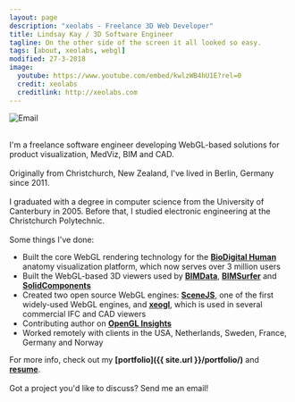 ```yaml
---
layout: page
description: "xeolabs - Freelance 3D Web Developer"
title: Lindsay Kay / 3D Software Engineer
tagline: On the other side of the screen it all looked so easy.
tags: [about, xeolabs, webgl]
modified: 27-3-2018
image:
  youtube: https://www.youtube.com/embed/kwlzWB4hU1E?rel=0
  credit: xeolabs
  creditlink: http://xeolabs.com
---
```


![Email](../images/email2.png)

<br>I'm a freelance software engineer developing WebGL-based solutions for product visualization, MedViz, BIM and CAD.<br><br>
Originally from Christchurch, New Zealand, I've lived in Berlin, Germany since 2011.<br><br>
I graduated with a degree in computer science from the University of Canterbury in 2005. Before that, I studied electronic engineering at the Christchurch Polytechnic.<br><br>
Some things I've done:

* Built the core WebGL rendering technology for the **[BioDigital Human](./portfolio/biodigital-human)** anatomy visualization platform, which now serves over 3 million users  
* Built the WebGL-based 3D viewers used by **[BIMData](./portfolio/bimdata)**,  **[BIMSurfer](http://bimsurfer.org/)** and **[SolidComponents](./portfolio/solidcomponents-viewer)** 
* Created two open source WebGL engines: **[SceneJS](http://scenejs.org)**, one of the first widely-used WebGL engines, and **[xeogl](http://xeogl.org)**, which is used in several commercial IFC and CAD viewers
* Contributing author on **[OpenGL Insights](http://openglinsights.com/)**
* Worked remotely with clients in the USA, Netherlands, Sweden, France, Germany and Norway

For more info, check out my **[portfolio]({{ site.url }}/portfolio/)** and **[resume](http://linkedin.com/in/lindsaystanleykay)**.<br><br>Got a project you'd like to discuss? Send me an email!

<br>




